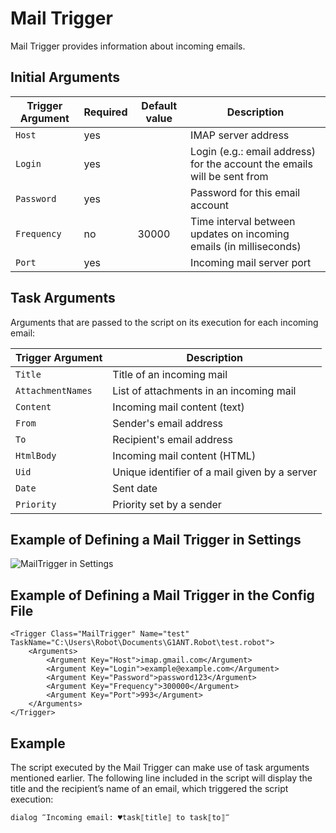 # Mail Trigger

Mail Trigger provides information about incoming emails.

## Initial Arguments

| Trigger Argument | Required | Default value | Description |
| -------- | ---- | -------- | ------------- |
| `Host` | yes |  | IMAP server address |
| `Login` | yes |  | Login (e.g.: email address) for the account the emails will be sent from |
| `Password` | yes |  | Password for this email account |
| `Frequency` | no | 30000 | Time interval between updates on incoming emails (in milliseconds) |
| `Port` | yes |  | Incoming mail server port |

## Task Arguments

Arguments that are passed to the script on its execution for each incoming email:

| Trigger Argument | Description |
| -------- | ---- |
| `Title` | Title of an incoming mail |
| `AttachmentNames` | List of attachments in an incoming mail |
| `Content` | Incoming mail content (text) |
| `From` | Sender's email address |
| `To` | Recipient's email address |
| `HtmlBody` | Incoming mail content (HTML) |
| `Uid` | Unique identifier of a mail given by a server |
| `Date` | Sent date |
| `Priority` | Priority set by a sender |

## Example of Defining a Mail Trigger in Settings

![MailTrigger in Settings](/G1ANT.Addon.Core/Triggers/https://manual.g1ant.com/link/G1ANT.Manual/-assets/mailtriggerexample.png)

## Example of Defining a Mail Trigger in the Config File

```G1ANT
<Trigger Class="MailTrigger" Name="test" TaskName="C:\Users\Robot\Documents\G1ANT.Robot\test.robot">
	<Arguments>
		<Argument Key="Host">imap.gmail.com</Argument>
		<Argument Key="Login">example@example.com</Argument>
		<Argument Key="Password">password123</Argument>
		<Argument Key="Frequency">300000</Argument>
		<Argument Key="Port">993</Argument>
	</Arguments>
</Trigger> 
```

## Example

The script executed by the Mail Trigger can make use of task arguments mentioned earlier. The following line included in the script will display the title and the recipient’s name of an email, which triggered the script execution:

```G1ANT
dialog ‴Incoming email: ♥task⟦title⟧ to task⟦to⟧‴
```



